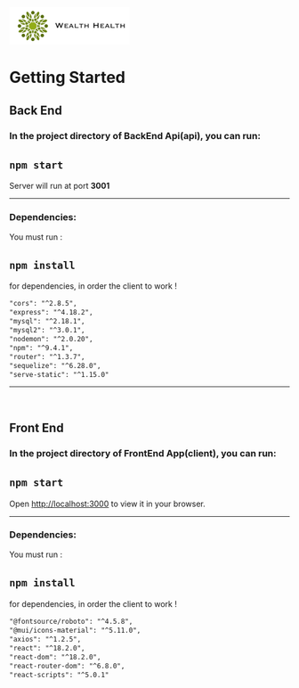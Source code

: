 ![image](/client/src/assets/logo.png)

# Getting Started

## Back End

### In the project directory of **BackEnd Api**(api), you can run:

## `npm start`

Server will run at port **3001**

---

### Dependencies:

You must run :

## `npm install`

for dependencies, in order the client to work !

    "cors": "^2.8.5",
    "express": "^4.18.2",
    "mysql": "^2.18.1",
    "mysql2": "^3.0.1",
    "nodemon": "^2.0.20",
    "npm": "^9.4.1",
    "router": "^1.3.7",
    "sequelize": "^6.28.0",
    "serve-static": "^1.15.0"

---

<br>

## Front End

### In the project directory of **FrontEnd App**(client), you can run:

## `npm start`

Open [http://localhost:3000](http://localhost:3000) to view it in your browser.

---

### Dependencies:

You must run :

## `npm install`

for dependencies, in order the client to work !

    "@fontsource/roboto": "^4.5.8",
    "@mui/icons-material": "^5.11.0",
    "axios": "^1.2.5",
    "react": "^18.2.0",
    "react-dom": "^18.2.0",
    "react-router-dom": "^6.8.0",
    "react-scripts": "^5.0.1"
